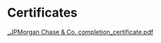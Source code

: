 # Certificates

[_JPMorgan Chase & Co. completion_certificate.pdf](https://github.com/user-attachments/files/22196915/_JPMorgan.Chase.Co.completion_certificate.pdf)
